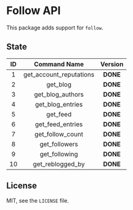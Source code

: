 # Follow API

This package adds support for `follow`.

## State

| **ID** | **Command Name** | **Version** |
| :-: | :-: | :-: |
| 1 | get_account_reputations | **DONE** |
| 2 | get_blog | **DONE** |
| 3 | get_blog_authors | **DONE** |
| 4 | get_blog_entries | **DONE** |
| 5 | get_feed | **DONE** |
| 6 | get_feed_entries | **DONE** |
| 7 | get_follow_count | **DONE** |
| 8 | get_followers | **DONE** |
| 9 | get_following | **DONE** |
| 10 | get_reblogged_by | **DONE** |

## License

MIT, see the `LICENSE` file.
